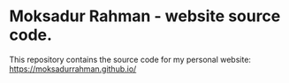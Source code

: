 # Moksadur Rahman - website source code. 
This repository contains the source code for my personal website: https://moksadurrahman.github.io/
